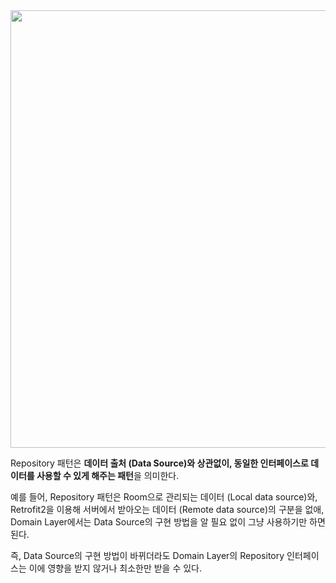 <img width="700" src="https://github.com/user-attachments/assets/0fb5ad36-d44e-4c20-b632-e95b7b3a6c2f"/>

Repository 패턴은 **데이터 출처 (Data Source)와 상관없이, 동일한 인터페이스로 데이터를 사용할 수 있게 해주는 패턴**을 의미한다. 

예를 들어, Repository 패턴은 Room으로 관리되는 데이터 (Local data source)와, Retrofit2을 이용해 서버에서 받아오는 데이터 (Remote data source)의 구분을 없애, Domain Layer에서는 Data Source의 구현 방법을 알 필요 없이 그냥 사용하기만 하면 된다. 

즉, Data Source의 구현 방법이 바뀌더라도 Domain Layer의 Repository 인터페이스는 이에 영향을 받지 않거나 최소한만 받을 수 있다. 

